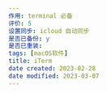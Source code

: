 ```yaml
---
作用: terminal 必备
评价: 5
设置同步: icloud 自动同步
是否已备份: y
是否已重装:
tags: [macOS软件]
title: iTerm
date created: 2023-02-28
date modified: 2023-03-07
---
```

